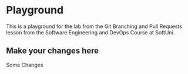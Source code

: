 # Playground
This is a playground for the lab from the Git Branching and Pull Requests lesson from the Software Engineering and DevOps Course at SoftUni.

## Make your changes here
Some Changes